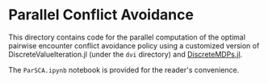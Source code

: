 # Parallel Conflict Avoidance

This directory contains code for the parallel computation of the optimal pairwise encounter conflict avoidance policy using a customized version of DiscreteValueIteration.jl (under the `dvi` directory) and [DiscreteMDPs.jl](https://github.com/sisl/DiscreteMDPs.jl). 

The `ParSCA.ipynb` notebook is provided for the reader's convenience.